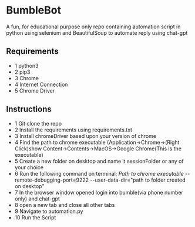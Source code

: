 # BumbleBot
A fun, for educational purpose only repo containing automation script in python using selenium and BeautifulSoup to automate reply using chat-gpt


## Requirements
- 1 python3
- 2 pip3
- 3 Chrome
- 4 Internet Connection
- 5 Chrome Driver


## Instructions
- 1 Git clone the repo 
- 2 Install the requirements using requirements.txt
- 3 Install chromeDriver based upon your version of chrome
- 4 Find the path to chrome executable (Application->Chrome->(Right Click)show Content->Contents->MacOS->Google Chrome(This is the executable)
- 5 Create a new folder on desktop and name it sessionFolder or any of your choice
- 6 Run the following command on terminal: *Path to chrome executable* --remote-debugging-port=9222 --user-data-dir="path to folder created on desktop"
- 7 In the browser window opened login into bumble(via phone number only) and chat-gpt
- 8 open a new tab and close all other tabs
- 9 Navigate to automation.py
- 10 Run the Script   

